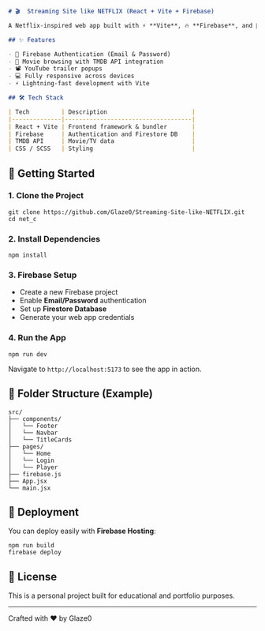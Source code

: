 ```markdown
# 🎬  Streaming Site like NETFLIX (React + Vite + Firebase)

A Netflix-inspired web app built with ⚡ **Vite**, 🔥 **Firebase**, and 💅 styled components. Browse trending titles, stream trailers, authenticate users, and manage your personal watchlist—all in a fast and modern UI.

## ✨ Features

- 🔐 Firebase Authentication (Email & Password)
- 🎥 Movie browsing with TMDB API integration
- 📽️ YouTube trailer popups
- 💻 Fully responsive across devices
- ⚡ Lightning-fast development with Vite

## 🛠️ Tech Stack

| Tech         | Description                        |
|--------------|------------------------------------|
| React + Vite | Frontend framework & bundler       |
| Firebase     | Authentication and Firestore DB    |
| TMDB API     | Movie/TV data                      |
| CSS / SCSS   | Styling                            |
```

## 🚀 Getting Started

### 1. Clone the Project

```
git clone https://github.com/Glaze0/Streaming-Site-like-NETFLIX.git
cd net_c
```

### 2. Install Dependencies

```
npm install
```

### 3. Firebase Setup

- Create a new Firebase project
- Enable **Email/Password** authentication
- Set up **Firestore Database**
- Generate your web app credentials



### 4. Run the App

```
npm run dev
```

Navigate to `http://localhost:5173` to see the app in action.

## 📁 Folder Structure (Example)

```
src/
├── components/
│   └── Footer
│   └── Navbar
│   └── TitleCards
├── pages/
│   └── Home
│   └── Login
│   └── Player
├── firebase.js
├── App.jsx
└── main.jsx
```

## 🧪 Deployment

You can deploy easily with **Firebase Hosting**:

```
npm run build
firebase deploy
```


## 🪪 License

This is a personal project built for educational and portfolio purposes.

---

Crafted with ❤️ by Glaze0
```
